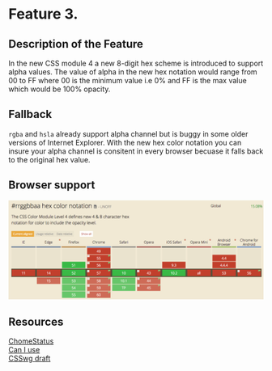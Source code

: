 # Feature 3.

## Description of the Feature
In the new CSS module 4 a new 8-digit hex scheme is introduced to support alpha values. The value of alpha in the new hex notation would range from 00 to FF where 00 is the minimum value i.e 0% and FF is the max value which would be 100% opacity.

## Fallback
`rgba` and `hsla` already support alpha channel but is buggy in some older versions of Internet Explorer. With the new hex color notation you can insure your alpha channel is consitent in every browser becuase it falls back to the original hex value.

## Browser support
![Browser Support](img/feature3-browsersupport.png)

## Resources
[ChomeStatus](https://www.chromestatus.com/feature/5685348285808640)  
[Can I use](http://caniuse.com/#search=hex)  
[CSSwg draft](https://drafts.csswg.org/css-color/#hex-notation)
